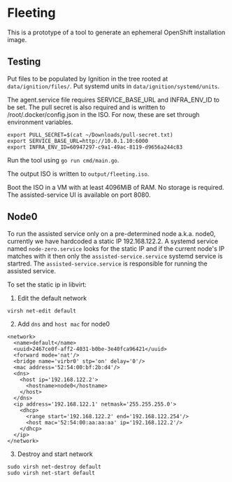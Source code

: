 Fleeting
========

This is a prototype of a tool to generate an ephemeral OpenShift installation
image.

Testing
-------

Put files to be populated by Ignition in the tree rooted at
`data/ignition/files/`. Put systemd units in `data/ignition/systemd/units`.

The agent.service file requires SERVICE_BASE_URL and INFRA_ENV_ID to be set.
The pull secret is also required and is written to /root/.docker/config.json in
the ISO.
For now, these are set through environment variables.

```shell
export PULL_SECRET=$(cat ~/Downloads/pull-secret.txt)
export SERVICE_BASE_URL=http://10.0.1.10:6000
export INFRA_ENV_ID=60947297-c9a1-49ac-8119-d9656a244c83
```

Run the tool using `go run cmd/main.go`.

The output ISO is written to `output/fleeting.iso`.

Boot the ISO in a VM with at least 4096MiB of RAM. No storage is required.
The assisted-service UI is available on port 8080.

Node0
-------

To run the assisted service only on a pre-determined node a.k.a. node0, currently we have hardcoded a static IP 192.168.122.2. 
A systemd service named `node-zero.service` looks for the static IP and if the current node's IP matches with it then only the `assisted-service.service` systemd service is startred. The `assisted-service.service` is responsible for running the assisted service.

To set the static ip in libvirt:
1. Edit the default network
```
virsh net-edit default
```
2. Add `dns` and `host mac` for node0

```
<network>
  <name>default</name>
  <uuid>2467ce0f-aff2-4031-b0be-3e40fca96421</uuid>
  <forward mode='nat'/>
  <bridge name='virbr0' stp='on' delay='0'/>
  <mac address='52:54:00:bf:2b:d4'/>
  <dns>
    <host ip='192.168.122.2'>
      <hostname>node0</hostname>
    </host>
  </dns>
  <ip address='192.168.122.1' netmask='255.255.255.0'>
    <dhcp>
      <range start='192.168.122.2' end='192.168.122.254'/>
      <host mac='52:54:00:aa:aa:aa' ip='192.168.122.2'/>
    </dhcp>
  </ip>
</network>
```
3. Destroy and start network
```
sudo virsh net-destroy default
sudo virsh net-start default
```

